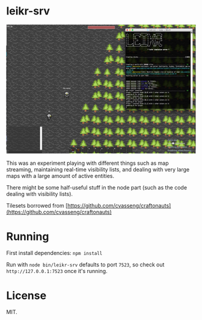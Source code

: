 leikr-srv
=========

![screenshots/ss01.png](screenshots/ss01.png)

This was an experiment playing with different things such as map streaming, maintaining real-time visibility lists, and dealing with very large maps with a large amount of active entities.

There might be some half-useful stuff in the node part (such as the code dealing with visibility lists).

Tilesets borrowed from [https://github.com/cvasseng/craftonauts](https://github.com/cvasseng/craftonauts)

# Running

First install dependencies: `npm install`

Run with `node bin/leikr-srv` defaults to port `7523`, so check out `http://127.0.0.1:7523` once it's running.

# License
MIT.

